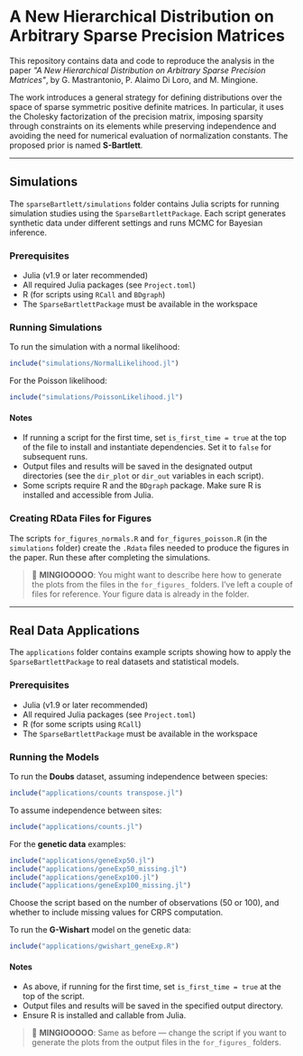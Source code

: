 # A New Hierarchical Distribution on Arbitrary Sparse Precision Matrices

This repository contains data and code to reproduce the analysis in the paper _"A New Hierarchical Distribution on Arbitrary Sparse Precision Matrices"_, by G. Mastrantonio, P. Alaimo Di Loro, and M. Mingione.

The work introduces a general strategy for defining distributions over the space of sparse symmetric positive definite matrices. In particular, it uses the Cholesky factorization of the precision matrix, imposing sparsity through constraints on its elements while preserving independence and avoiding the need for numerical evaluation of normalization constants. The proposed prior is named **S-Bartlett**.

---

## Simulations

The `sparseBartlett/simulations` folder contains Julia scripts for running simulation studies using the `SparseBartlettPackage`. Each script generates synthetic data under different settings and runs MCMC for Bayesian inference.

### Prerequisites
- Julia (v1.9 or later recommended)
- All required Julia packages (see `Project.toml`)
- R (for scripts using `RCall` and `BDgraph`)
- The `SparseBartlettPackage` must be available in the workspace

### Running Simulations

To run the simulation with a normal likelihood:
```julia
include("simulations/NormalLikelihood.jl")
```

For the Poisson likelihood:
```julia
include("simulations/PoissonLikelihood.jl")
```

#### Notes
- If running a script for the first time, set `is_first_time = true` at the top of the file to install and instantiate dependencies. Set it to `false` for subsequent runs.
- Output files and results will be saved in the designated output directories (see the `dir_plot` or `dir_out` variables in each script).
- Some scripts require R and the `BDgraph` package. Make sure R is installed and accessible from Julia.

### Creating RData Files for Figures

The scripts `for_figures_normals.R` and `for_figures_poisson.R` (in the `simulations` folder) create the `.Rdata` files needed to produce the figures in the paper. Run these after completing the simulations.

> 💬 **MINGIOOOOO**: You might want to describe here how to generate the plots from the files in the `for_figures_` folders. I’ve left a couple of files for reference. Your figure data is already in the folder.

---

## Real Data Applications

The `applications` folder contains example scripts showing how to apply the `SparseBartlettPackage` to real datasets and statistical models.

### Prerequisites
- Julia (v1.9 or later recommended)
- All required Julia packages (see `Project.toml`)
- R (for some scripts using `RCall`)
- The `SparseBartlettPackage` must be available in the workspace

### Running the Models

To run the **Doubs** dataset, assuming independence between species:
```julia
include("applications/counts transpose.jl")
```

To assume independence between sites:
```julia
include("applications/counts.jl")
```

For the **genetic data** examples:
```julia
include("applications/geneExp50.jl")
include("applications/geneExp50_missing.jl")
include("applications/geneExp100.jl")
include("applications/geneExp100_missing.jl")
```
Choose the script based on the number of observations (50 or 100), and whether to include missing values for CRPS computation.

To run the **G-Wishart** model on the genetic data:
```julia
include("applications/gwishart_geneExp.R")
```

#### Notes
- As above, if running for the first time, set `is_first_time = true` at the top of the script.
- Output files and results will be saved in the specified output directory.
- Ensure R is installed and callable from Julia.

> 💬 **MINGIOOOOO**: Same as before — change the script if you want to generate the plots from the output files in the `for_figures_` folders.